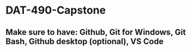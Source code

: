 # DAT-490-Capstone

## Make sure to have: Github, Git for Windows, Git Bash, Github desktop (optional), VS Code
